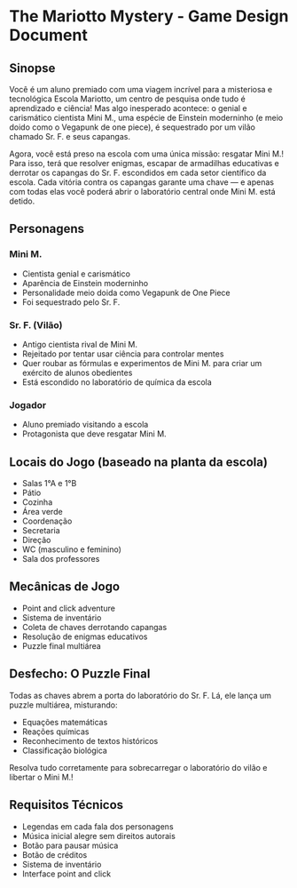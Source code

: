 # The Mariotto Mystery - Game Design Document

## Sinopse
Você é um aluno premiado com uma viagem incrível para a misteriosa e tecnológica Escola Mariotto, um centro de pesquisa onde tudo é aprendizado e ciência! Mas algo inesperado acontece: o genial e carismático cientista Mini M., uma espécie de Einstein moderninho (e meio doido como o Vegapunk de one piece), é sequestrado por um vilão chamado Sr. F. e seus capangas.

Agora, você está preso na escola com uma única missão: resgatar Mini M.!
Para isso, terá que resolver enigmas, escapar de armadilhas educativas e derrotar os capangas do Sr. F. escondidos em cada setor científico da escola.
Cada vitória contra os capangas garante uma chave — e apenas com todas elas você poderá abrir o laboratório central onde Mini M. está detido.

## Personagens

### Mini M.
- Cientista genial e carismático
- Aparência de Einstein moderninho
- Personalidade meio doida como Vegapunk de One Piece
- Foi sequestrado pelo Sr. F.

### Sr. F. (Vilão)
- Antigo cientista rival de Mini M.
- Rejeitado por tentar usar ciência para controlar mentes
- Quer roubar as fórmulas e experimentos de Mini M. para criar um exército de alunos obedientes
- Está escondido no laboratório de química da escola

### Jogador
- Aluno premiado visitando a escola
- Protagonista que deve resgatar Mini M.

## Locais do Jogo (baseado na planta da escola)
- Salas 1°A e 1°B
- Pátio
- Cozinha
- Área verde
- Coordenação
- Secretaria
- Direção
- WC (masculino e feminino)
- Sala dos professores

## Mecânicas de Jogo
- Point and click adventure
- Sistema de inventário
- Coleta de chaves derrotando capangas
- Resolução de enigmas educativos
- Puzzle final multiárea

## Desfecho: O Puzzle Final
Todas as chaves abrem a porta do laboratório do Sr. F.
Lá, ele lança um puzzle multiárea, misturando:
- Equações matemáticas
- Reações químicas
- Reconhecimento de textos históricos
- Classificação biológica

Resolva tudo corretamente para sobrecarregar o laboratório do vilão e libertar o Mini M.!

## Requisitos Técnicos
- Legendas em cada fala dos personagens
- Música inicial alegre sem direitos autorais
- Botão para pausar música
- Botão de créditos
- Sistema de inventário
- Interface point and click

